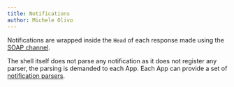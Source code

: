 ```yaml
---
title: Notifications
author: Michele Olivo
---
```


Notifications are wrapped inside the `Head` of each response made using the [SOAP channel][1].

The shell itself does not parse any notification as it does not register any parser, the parsing is demanded to each App.
Each App can provide a set of [notification parsers][2].

[1]: dev/network/soap
[2]: dev/notifications/notifications_parsers
